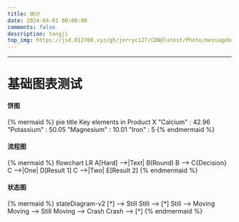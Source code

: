 ```yaml
---
title: 统计
date: 2024-04-01 00:00:00
comments: false
description: tongji
top_img: https://jsd.012700.xyz/gh/jerryc127/CDN@latest/Photo/messageboard.jpg
---
```


***
<h1>基础图表测试</h1>
<h4>饼图</h4>
{% mermaid %}
pie
    title Key elements in Product X
    "Calcium" : 42.96
    "Potassium" : 50.05
    "Magnesium" : 10.01
    "Iron" :  5
{% endmermaid %}

<h4>流程图</h4>
{% mermaid %}
flowchart LR
    A[Hard] -->|Text| B(Round)
    B --> C{Decision}
    C -->|One| D[Result 1]
    C -->|Two| E[Result 2]
{% endmermaid %}

<h4>状态图</h4>
{% mermaid %}
stateDiagram-v2
    [*] --> Still
    Still --> [*]
    Still --> Moving
    Moving --> Still
    Moving --> Crash
    Crash --> [*]
{% endmermaid %}
